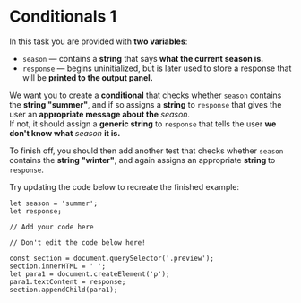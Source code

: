 # Conditionals 1 

In this task you are provided with <strong>two variables</strong>:

- `season` — contains a <strong>string</strong> that says <strong>what the current season is.</strong>
- `response` — begins uninitialized, but is later used to store a response that will be <strong>printed to the output panel.</strong>

We want you to create a <strong>conditional</strong> that checks whether `season` contains the <strong>string "summer"</strong>, and if so assigns a <strong>string</strong> to `response` that gives the user an <strong>appropriate message about the</strong> <em>season.</em><br>
If not, it should assign a <strong>generic string</strong> to `response` that tells the user <strong>we don't know what</strong> <em>season</em> <strong>it is.</strong>

To finish off, you should then add another test that checks whether `season` contains the <strong>string "winter"</strong>, and again assigns an appropriate <strong>string </strong>to `response`.

Try updating the code below to recreate the finished example:



    let season = 'summer';
    let response;

    // Add your code here

    // Don't edit the code below here!

    const section = document.querySelector('.preview');
    section.innerHTML = ' ';
    let para1 = document.createElement('p');
    para1.textContent = response;
    section.appendChild(para1);

